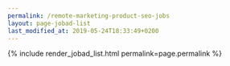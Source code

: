 ```yaml
---
permalink: /remote-marketing-product-seo-jobs
layout: page-jobad-list
last_modified_at: 2019-05-24T18:33:49+0200
---
```

{% include render_jobad_list.html permalink=page.permalink %}
